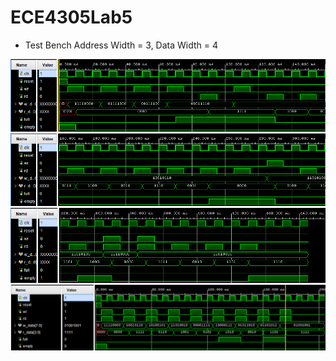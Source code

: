 # ECE4305Lab5

- Test Bench Address Width = 3, Data Width = 4

![](images/FifoTB1.PNG)
![](images/FifoTB2.PNG)
![](images/FifoTB3.PNG)
![](images/FifoTB4.PNG)
